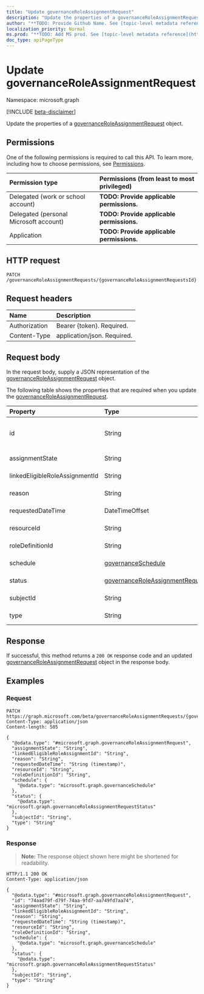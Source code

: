 ```yaml
---
title: "Update governanceRoleAssignmentRequest"
description: "Update the properties of a governanceRoleAssignmentRequest object."
author: "**TODO: Provide Github Name. See [topic-level metadata reference](https://msgo.azurewebsites.net/add/document/guidelines/metadata.html#topic-level-metadata)**"
localization_priority: Normal
ms.prod: "**TODO: Add MS prod. See [topic-level metadata reference](https://msgo.azurewebsites.net/add/document/guidelines/metadata.html#topic-level-metadata)**"
doc_type: apiPageType
---
```


# Update governanceRoleAssignmentRequest
Namespace: microsoft.graph

[!INCLUDE [beta-disclaimer](../../includes/beta-disclaimer.md)]

Update the properties of a [governanceRoleAssignmentRequest](../resources/governanceroleassignmentrequest.md) object.

## Permissions
One of the following permissions is required to call this API. To learn more, including how to choose permissions, see [Permissions](/graph/permissions-reference).

|Permission type|Permissions (from least to most privileged)|
|:---|:---|
|Delegated (work or school account)|**TODO: Provide applicable permissions.**|
|Delegated (personal Microsoft account)|**TODO: Provide applicable permissions.**|
|Application|**TODO: Provide applicable permissions.**|

## HTTP request

<!-- {
  "blockType": "ignored"
}
-->
``` http
PATCH /governanceRoleAssignmentRequests/{governanceRoleAssignmentRequestsId}
```

## Request headers
|Name|Description|
|:---|:---|
|Authorization|Bearer {token}. Required.|
|Content-Type|application/json. Required.|

## Request body
In the request body, supply a JSON representation of the [governanceRoleAssignmentRequest](../resources/governanceroleassignmentrequest.md) object.

The following table shows the properties that are required when you update the [governanceRoleAssignmentRequest](../resources/governanceroleassignmentrequest.md).

|Property|Type|Description|
|:---|:---|:---|
|id|String|**TODO: Add Description** Inherited from [entity](../resources/entity.md)|
|assignmentState|String|**TODO: Add Description**|
|linkedEligibleRoleAssignmentId|String|**TODO: Add Description**|
|reason|String|**TODO: Add Description**|
|requestedDateTime|DateTimeOffset|**TODO: Add Description**|
|resourceId|String|**TODO: Add Description**|
|roleDefinitionId|String|**TODO: Add Description**|
|schedule|[governanceSchedule](../resources/governanceschedule.md)|**TODO: Add Description**|
|status|[governanceRoleAssignmentRequestStatus](../resources/governanceroleassignmentrequeststatus.md)|**TODO: Add Description**|
|subjectId|String|**TODO: Add Description**|
|type|String|**TODO: Add Description**|



## Response

If successful, this method returns a `200 OK` response code and an updated [governanceRoleAssignmentRequest](../resources/governanceroleassignmentrequest.md) object in the response body.

## Examples

### Request
<!-- {
  "blockType": "request",
  "name": "update_governanceroleassignmentrequest"
}
-->
``` http
PATCH https://graph.microsoft.com/beta/governanceRoleAssignmentRequests/{governanceRoleAssignmentRequestsId}
Content-Type: application/json
Content-length: 505

{
  "@odata.type": "#microsoft.graph.governanceRoleAssignmentRequest",
  "assignmentState": "String",
  "linkedEligibleRoleAssignmentId": "String",
  "reason": "String",
  "requestedDateTime": "String (timestamp)",
  "resourceId": "String",
  "roleDefinitionId": "String",
  "schedule": {
    "@odata.type": "microsoft.graph.governanceSchedule"
  },
  "status": {
    "@odata.type": "microsoft.graph.governanceRoleAssignmentRequestStatus"
  },
  "subjectId": "String",
  "type": "String"
}
```


### Response
>**Note:** The response object shown here might be shortened for readability.
<!-- {
  "blockType": "response",
  "truncated": true
}
-->
``` http
HTTP/1.1 200 OK
Content-Type: application/json

{
  "@odata.type": "#microsoft.graph.governanceRoleAssignmentRequest",
  "id": "74aad79f-d79f-74aa-9fd7-aa749fd7aa74",
  "assignmentState": "String",
  "linkedEligibleRoleAssignmentId": "String",
  "reason": "String",
  "requestedDateTime": "String (timestamp)",
  "resourceId": "String",
  "roleDefinitionId": "String",
  "schedule": {
    "@odata.type": "microsoft.graph.governanceSchedule"
  },
  "status": {
    "@odata.type": "microsoft.graph.governanceRoleAssignmentRequestStatus"
  },
  "subjectId": "String",
  "type": "String"
}
```


